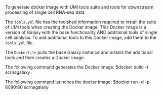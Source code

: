 To generate docker image with UMI tools suite and tools for downstream processing of single cell RNA-seq data.

The `tools.yml` file has the toolshed information required to install the suite of UMI tools when creating the Docker image. This Docker image is a version of Galaxy with the base functionality AND additional tools of single cell analysis. To add additional tools to this Docker image, add them to the `tools.yml` file.

The `Dockerfile` pulls the base Galaxy instance and installs the  additional tools and then creates a Docker image.

The following command generates the Docker image:
$docker build -t scrnagalaxy .


The following command launches the docker image:
$docker run -d -p 8080:80 scrnagalaxy